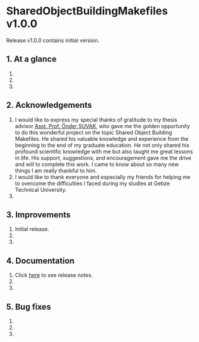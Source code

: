 # SharedObjectBuildingMakefiles v1.0.0

Release v1.0.0 contains initial version.

## 1. At a glance

1. 
2. 
3. 

## 2. Acknowledgements

1. I would like to express my special thanks of gratitude to my thesis advisor [Asst. Prof. Önder ŞUVAK](https://github.com/osuvak), who gave me the golden opportunity to do this wonderful project on the topic Shared Object Building Makefiles. He shared his valuable knowledge and experience from the beginning to the end of my graduate education. He not only shared his profound scientific knowledge with me but also taught me great lessons in life. His support, suggestions, and encouragement gave me the drive and will to complete this work. I came to know about so many new things I am really thankful to him.
2. I would like to thank everyone and especially my friends for helping me to overcome the difficulties I faced during my studies at Gebze Technical University.
3. 

## 3. Improvements

1. Initial release.
2. 
3. 

## 4. Documentation

1. Click [here](http://htmlpreview.github.io/?https://github.com/ondergormez/SharedObjectBuildingMakefiles/blob/master/Release%20Notes.html) to see release notes.
2. 
3. 

## 5. Bug fixes

1. 
2. 
3. 
